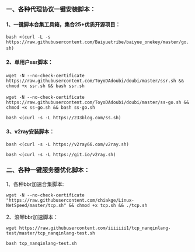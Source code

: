 ### 一、各种代理协议一键安装脚本：

#### 1、一键脚本合集工具箱，集合25+优质开源项目：
  
```bash <(curl -L -s https://raw.githubusercontent.com/Baiyuetribe/baiyue_onekey/master/go.sh)```
​
#### 2、单用户ssr脚本：
​
```wget -N --no-check-certificate https://raw.githubusercontent.com/ToyoDAdoubi/doubi/master/ssr.sh && chmod +x ssr.sh && bash ssr.sh```

​
```wget -N --no-check-certificate https://raw.githubusercontent.com/ToyoDAdoubi/doubi/master/ss-go.sh && chmod +x ss-go.sh && bash ss-go.sh```


```bash <(curl -s -L https://233blog.com/ss.sh)```

#### 3、v2ray安装脚本： 

```bash <(curl -s -L https://v2ray66.com/v2ray.sh)```

```bash <(curl -s -L https://git.io/v2ray.sh)```

### 二、各种一键服务器优化脚本：
1、各种bbr加速合集脚本:

```wget -N --no-check-certificate "https://raw.githubusercontent.com/chiakge/Linux-NetSpeed/master/tcp.sh" && chmod +x tcp.sh && ./tcp.sh```

2、浪琴bbr加速脚本：

```wget https://raw.githubusercontent.com/iiiiiii1/tcp_nanqinlang-test/master/tcp_nanqinlang-test.sh```

```bash tcp_nanqinlang-test.sh```

